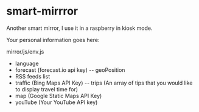 # smart-mirrror
Another smart mirror, I use it in a raspberry in kiosk mode.

Your personal information goes here:

mirror/js/env.js

- language
- forecast (forecast.io api key)
-- geoPosition 
- RSS feeds list
- traffic (Bing Maps API Key)
-- trips (An array of tips that you would like to display travel time for)
- map (Google Static Maps API Key)
- youTube (Your YouTube API key)

